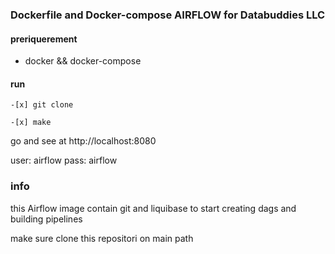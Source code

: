 ### Dockerfile and Docker-compose AIRFLOW for Databuddies LLC

#### preriquerement

- docker && docker-compose

#### run

```
-[x] git clone 

-[x] make 
```

go and see at http://localhost:8080

user: airflow
pass: airflow

### info

this Airflow image contain git and liquibase to start creating dags and building pipelines


make sure clone this repositori on main path


